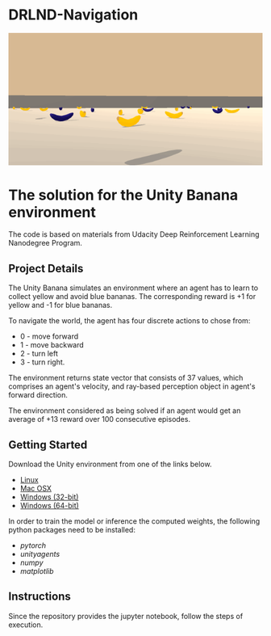 # DRLND-Navigation
![Banana-gif](https://github.com/gimaik/DRLND/blob/master/P1-Navigation/banana.gif)


# The solution for the Unity Banana environment
The code is based on materials from Udacity Deep Reinforcement Learning Nanodegree Program.



## Project Details
The Unity Banana simulates an environment where an agent has to learn to collect yellow and avoid blue bananas. The corresponding reward is +1 for yellow and -1 for blue bananas.

To navigate the world, the agent has four discrete actions to chose from:
* 0 - move forward
* 1 - move backward
* 2 - turn left
* 3 - turn right.

The environment returns state vector that consists of 37 values, which comprises an agent's velocity, and ray-based perception object in agent's forward direction.     

The environment considered as being solved if an agent would get an average of +13 reward over 100 consecutive episodes.

## Getting Started
Download the Unity environment from one of the links below.
* [Linux](https://s3-us-west-1.amazonaws.com/udacity-drlnd/P1/Banana/Banana_Linux.zip)
* [Mac OSX](https://s3-us-west-1.amazonaws.com/udacity-drlnd/P1/Banana/Banana.app.zip)
* [Windows (32-bit)](https://s3-us-west-1.amazonaws.com/udacity-drlnd/P1/Banana/Banana_Windows_x86.zip)
* [Windows (64-bit)](https://s3-us-west-1.amazonaws.com/udacity-drlnd/P1/Banana/Banana_Windows_x86_64.zip)

In order to train the model or inference the computed weights, the following python packages need to be installed:
* *pytorch*
* *unityagents*
* *numpy*
* *matplotlib* 

## Instructions
Since the repository provides the jupyter notebook, follow the steps of execution.
